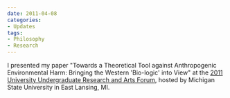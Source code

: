 ```yaml
---
date: 2011-04-08
categories:
- Updates
tags:
- Philosophy
- Research
---
```


<p> 
I presented my paper "Towards a Theoretical Tool against Anthropogenic Environmental Harm: Bringing the Western 'Bio-logic' into View" at the <a href="http://urca.msu.edu/uuraf">2011 University Undergraduate Research and Arts Forum</a>, hosted by Michigan State University in East Lansing, MI.
</p>
